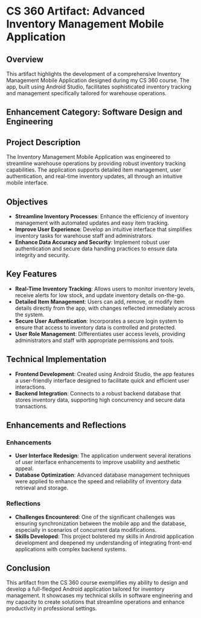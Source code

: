 # CS 360 Artifact: Advanced Inventory Management Mobile Application

## Overview
This artifact highlights the development of a comprehensive Inventory Management Mobile Application designed during my CS 360 course. The app, built using Android Studio, facilitates sophisticated inventory tracking and management specifically tailored for warehouse operations.

## Enhancement Category: Software Design and Engineering

## Project Description
The Inventory Management Mobile Application was engineered to streamline warehouse operations by providing robust inventory tracking capabilities. The application supports detailed item management, user authentication, and real-time inventory updates, all through an intuitive mobile interface.

## Objectives
- **Streamline Inventory Processes**: Enhance the efficiency of inventory management with automated updates and easy item tracking.
- **Improve User Experience**: Develop an intuitive interface that simplifies inventory tasks for warehouse staff and administrators.
- **Enhance Data Accuracy and Security**: Implement robust user authentication and secure data handling practices to ensure data integrity and security.

## Key Features
- **Real-Time Inventory Tracking**: Allows users to monitor inventory levels, receive alerts for low stock, and update inventory details on-the-go.
- **Detailed Item Management**: Users can add, remove, or modify item details directly from the app, with changes reflected immediately across the system.
- **Secure User Authentication**: Incorporates a secure login system to ensure that access to inventory data is controlled and protected.
- **User Role Management**: Differentiates user access levels, providing administrators and staff with appropriate permissions and tools.

## Technical Implementation
- **Frontend Development**: Created using Android Studio, the app features a user-friendly interface designed to facilitate quick and efficient user interactions.
- **Backend Integration**: Connects to a robust backend database that stores inventory data, supporting high concurrency and secure data transactions.

## Enhancements and Reflections
### Enhancements
- **User Interface Redesign**: The application underwent several iterations of user interface enhancements to improve usability and aesthetic appeal.
- **Database Optimization**: Advanced database management techniques were applied to enhance the speed and reliability of inventory data retrieval and storage.

### Reflections
- **Challenges Encountered**: One of the significant challenges was ensuring synchronization between the mobile app and the database, especially in scenarios of concurrent data modifications.
- **Skills Developed**: This project bolstered my skills in Android application development and deepened my understanding of integrating front-end applications with complex backend systems.

## Conclusion
This artifact from the CS 360 course exemplifies my ability to design and develop a full-fledged Android application tailored for inventory management. It showcases my technical skills in software engineering and my capacity to create solutions that streamline operations and enhance productivity in professional settings.
